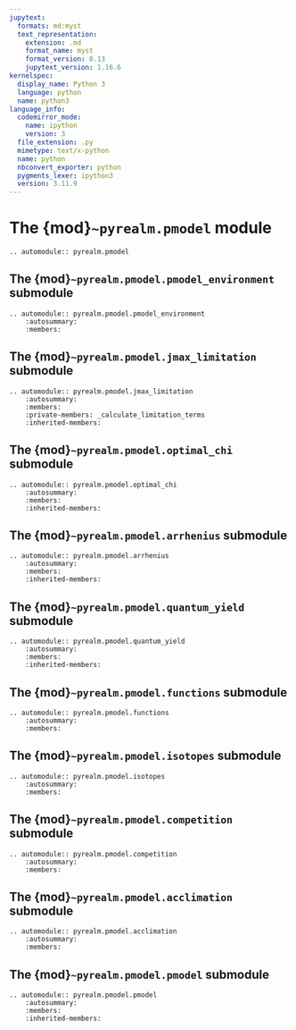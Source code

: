 ```yaml
---
jupytext:
  formats: md:myst
  text_representation:
    extension: .md
    format_name: myst
    format_version: 0.13
    jupytext_version: 1.16.6
kernelspec:
  display_name: Python 3
  language: python
  name: python3
language_info:
  codemirror_mode:
    name: ipython
    version: 3
  file_extension: .py
  mimetype: text/x-python
  name: python
  nbconvert_exporter: python
  pygments_lexer: ipython3
  version: 3.11.9
---
```


# The {mod}`~pyrealm.pmodel` module

```{eval-rst}
.. automodule:: pyrealm.pmodel
```

## The {mod}`~pyrealm.pmodel.pmodel_environment` submodule

```{eval-rst}
.. automodule:: pyrealm.pmodel.pmodel_environment
    :autosummary:
    :members:
```

## The {mod}`~pyrealm.pmodel.jmax_limitation` submodule

```{eval-rst}
.. automodule:: pyrealm.pmodel.jmax_limitation
    :autosummary:
    :members:
    :private-members: _calculate_limitation_terms
    :inherited-members:
```

## The {mod}`~pyrealm.pmodel.optimal_chi` submodule

```{eval-rst}
.. automodule:: pyrealm.pmodel.optimal_chi
    :autosummary:
    :members:
    :inherited-members:
```

## The {mod}`~pyrealm.pmodel.arrhenius` submodule

```{eval-rst}
.. automodule:: pyrealm.pmodel.arrhenius
    :autosummary:
    :members:
    :inherited-members:
```

## The {mod}`~pyrealm.pmodel.quantum_yield` submodule

```{eval-rst}
.. automodule:: pyrealm.pmodel.quantum_yield
    :autosummary:
    :members:
    :inherited-members:
```

## The {mod}`~pyrealm.pmodel.functions` submodule

```{eval-rst}
.. automodule:: pyrealm.pmodel.functions
    :autosummary:
    :members:
```

## The {mod}`~pyrealm.pmodel.isotopes` submodule

```{eval-rst}
.. automodule:: pyrealm.pmodel.isotopes
    :autosummary:
    :members:
```

## The {mod}`~pyrealm.pmodel.competition` submodule

```{eval-rst}
.. automodule:: pyrealm.pmodel.competition
    :autosummary:
    :members:
```

## The {mod}`~pyrealm.pmodel.acclimation` submodule

```{eval-rst}
.. automodule:: pyrealm.pmodel.acclimation
    :autosummary:
    :members:
```

## The {mod}`~pyrealm.pmodel.pmodel` submodule

```{eval-rst}
.. automodule:: pyrealm.pmodel.pmodel
    :autosummary:
    :members:
    :inherited-members:
```
